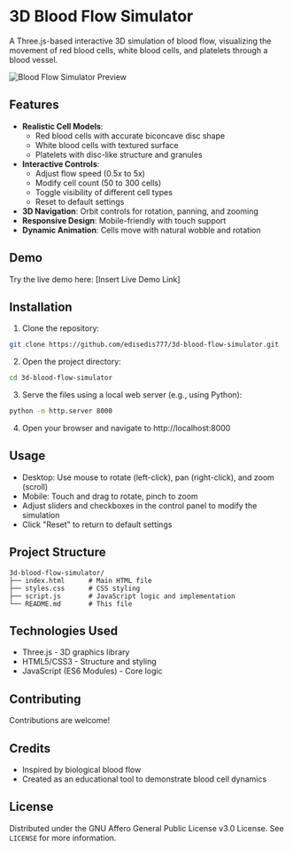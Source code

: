 # 3D Blood Flow Simulator

A Three.js-based interactive 3D simulation of blood flow, visualizing the movement of red blood cells, white blood cells, and platelets through a blood vessel.

![Blood Flow Simulator Preview](https://github.com/user-attachments/assets/96add8ef-42c0-428b-a8c2-141e4a35fcc6)


## Features

- **Realistic Cell Models**: 
  - Red blood cells with accurate biconcave disc shape
  - White blood cells with textured surface
  - Platelets with disc-like structure and granules
- **Interactive Controls**:
  - Adjust flow speed (0.5x to 5x)
  - Modify cell count (50 to 300 cells)
  - Toggle visibility of different cell types
  - Reset to default settings
- **3D Navigation**: Orbit controls for rotation, panning, and zooming
- **Responsive Design**: Mobile-friendly with touch support
- **Dynamic Animation**: Cells move with natural wobble and rotation

## Demo

Try the live demo here: [Insert Live Demo Link]

## Installation

1. Clone the repository:
```bash
git clone https://github.com/edisedis777/3d-blood-flow-simulator.git
```
2. Open the project directory:
```bash
cd 3d-blood-flow-simulator
```
3. Serve the files using a local web server (e.g., using Python):
```bash
python -m http.server 8000
```
4. Open your browser and navigate to http://localhost:8000

## Usage
- Desktop: Use mouse to rotate (left-click), pan (right-click), and zoom (scroll)
- Mobile: Touch and drag to rotate, pinch to zoom
- Adjust sliders and checkboxes in the control panel to modify the simulation
- Click "Reset" to return to default settings

## Project Structure
```text
3d-blood-flow-simulator/
├── index.html      # Main HTML file
├── styles.css      # CSS styling
├── script.js       # JavaScript logic and implementation
└── README.md       # This file
```

## Technologies Used
- Three.js - 3D graphics library
- HTML5/CSS3 - Structure and styling
- JavaScript (ES6 Modules) - Core logic

## Contributing
Contributions are welcome! 

## Credits
- Inspired by biological blood flow
- Created as an educational tool to demonstrate blood cell dynamics

## License
Distributed under the GNU Affero General Public License v3.0 License. See `LICENSE` for more information.

